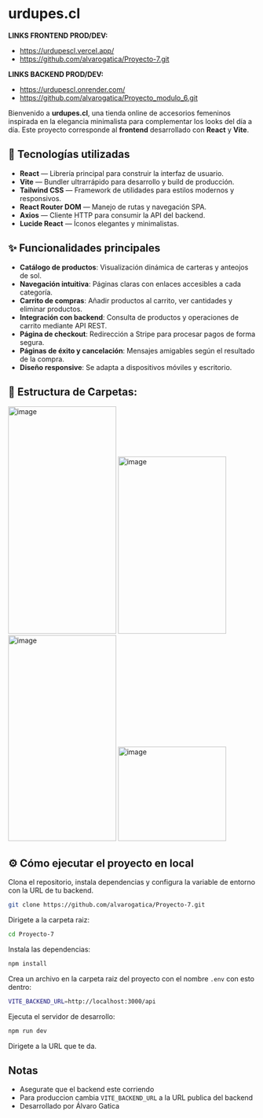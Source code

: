 # **urdupes.cl**

**LINKS FRONTEND PROD/DEV:**
- https://urdupescl.vercel.app/
- https://github.com/alvarogatica/Proyecto-7.git

**LINKS BACKEND PROD/DEV:**
- https://urdupescl.onrender.com/
- https://github.com/alvarogatica/Proyecto_modulo_6.git


Bienvenido a **urdupes.cl**, una tienda online de accesorios femeninos inspirada en la elegancia minimalista para complementar los looks del día a día. Este proyecto corresponde al **frontend** desarrollado con **React** y **Vite**.

## 🚀 Tecnologías utilizadas

- **React** — Librería principal para construir la interfaz de usuario.
- **Vite** — Bundler ultrarrápido para desarrollo y build de producción.
- **Tailwind CSS** — Framework de utilidades para estilos modernos y responsivos.
- **React Router DOM** — Manejo de rutas y navegación SPA.
- **Axios** — Cliente HTTP para consumir la API del backend.
- **Lucide React** — Íconos elegantes y minimalistas.

## ✨ Funcionalidades principales

- **Catálogo de productos**: Visualización dinámica de carteras y anteojos de sol.
- **Navegación intuitiva**: Páginas claras con enlaces accesibles a cada categoría.
- **Carrito de compras**: Añadir productos al carrito, ver cantidades y eliminar productos.
- **Integración con backend**: Consulta de productos y operaciones de carrito mediante API REST.
- **Página de checkout**: Redirección a Stripe para procesar pagos de forma segura.
- **Páginas de éxito y cancelación**: Mensajes amigables según el resultado de la compra.
- **Diseño responsive**: Se adapta a dispositivos móviles y escritorio.

## 📂 Estructura de Carpetas:

<img width="220" height="463" alt="image" src="https://github.com/user-attachments/assets/3067f803-4f1f-4831-988f-d8edc86140c9" /> <img width="220" height="361" alt="image" src="https://github.com/user-attachments/assets/9a5d1c0c-a6a1-476b-a797-edb9705493b9" /> <img width="220" height="419" alt="image" src="https://github.com/user-attachments/assets/315e12aa-016f-4284-abc2-ae1df74d9091" /> <img width="220" height="192" alt="image" src="https://github.com/user-attachments/assets/b69fbe3c-b01a-45a0-a520-d8b962258ae4" />





## ⚙️ Cómo ejecutar el proyecto en local

Clona el repositorio, instala dependencias y configura la variable de entorno con la URL de tu backend.

```bash
git clone https://github.com/alvarogatica/Proyecto-7.git
```

Dirigete a la carpeta raiz:

```bash
cd Proyecto-7
```

Instala las dependencias:

```bash
npm install
```

Crea un archivo en la carpeta raiz del proyecto con el nombre ``.env`` con esto dentro:

```bash
VITE_BACKEND_URL=http://localhost:3000/api
```

Ejecuta el servidor de desarrollo:
```bash
npm run dev
```

Dirigete a la URL que te da.

## Notas

- Asegurate que el backend este corriendo
- Para produccion cambia ``VITE_BACKEND_URL`` a la URL publica del backend
- Desarrollado por Álvaro Gatica

